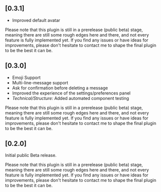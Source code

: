 ## [0.3.1]

- Improved default avatar

Please note that this plugin is still in a prerelease (public beta) stage,
meaning there are still some rough edges here and there, and not every feature
is fully implemented yet. If you find any issues or have ideas for improvements,
please don't hesitate to contact me to shape the final plugin to be the best it
can be.

## [0.3.0]

- Emoji Support
- Multi-line-message support
- Ask for confirmation before deleting a message
- Improved the experience of the settings/preferences panel
- _Technical/Structure:_ Added automated component testing

Please note that this plugin is still in a prerelease (public beta) stage,
meaning there are still some rough edges here and there, and not every feature
is fully implemented yet. If you find any issues or have ideas for improvements,
please don't hesitate to contact me to shape the final plugin to be the best it
can be.

## [0.2.0]

Initial public Beta release.

Please note that this plugin is still in a prerelease (public beta) stage,
meaning there are still some rough edges here and there, and not every feature
is fully implemented yet. If you find any issues or have ideas for improvements,
please don't hesitate to contact me to shape the final plugin to be the best it
can be.
